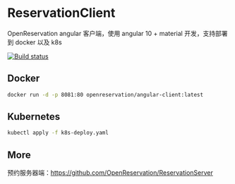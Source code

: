 # ReservationClient

OpenReservation angular 客户端，使用 angular 10 + material 开发，支持部署到 docker 以及 k8s

[![Build status](https://weihanli.visualstudio.com/Pipelines/_apis/build/status/OpenReservation.AngularClient.CI)](https://weihanli.visualstudio.com/Pipelines/_build/latest?definitionId=21)

## Docker

``` bash
docker run -d -p 8081:80 openreservation/angular-client:latest
```

## Kubernetes

``` bash
kubectl apply -f k8s-deploy.yaml
```

## More

预约服务器端：<https://github.com/OpenReservation/ReservationServer>

